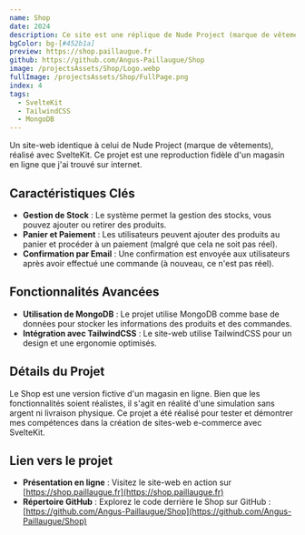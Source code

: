 ```yaml
---
name: Shop
date: 2024
description: Ce site est une réplique de Nude Project (marque de vêtements) réalisée avec SvelteKit.
bgColor: bg-[#452b1a]
preview: https://shop.paillaugue.fr
github: https://github.com/Angus-Paillaugue/Shop
image: /projectsAssets/Shop/Logo.webp
fullImage: /projectsAssets/Shop/FullPage.png
index: 4
tags:
  - SvelteKit
  - TailwindCSS
  - MongoDB
---
```


Un site-web identique à celui de Nude Project (marque de vêtements), réalisé avec SvelteKit. Ce projet est une reproduction fidèle d'un magasin en ligne que j'ai trouvé sur internet.


## Caractéristiques Clés
 - **Gestion de Stock**  : Le système permet la gestion des stocks, vous pouvez ajouter ou retirer des produits.
 - **Panier et Paiement**  : Les utilisateurs peuvent ajouter des produits au panier et procéder à un paiement (malgré que cela ne soit pas réel).
 - **Confirmation par Email**  : Une confirmation est envoyée aux utilisateurs après avoir effectué une commande (à nouveau, ce n'est pas réel).


## Fonctionnalités Avancées
 - **Utilisation de MongoDB**  : Le projet utilise MongoDB comme base de données pour stocker les informations des produits et des commandes.
 - **Intégration avec TailwindCSS**  : Le site-web utilise TailwindCSS pour un design et une ergonomie optimisés.


## Détails du Projet

Le Shop est une version fictive d'un magasin en ligne. Bien que les fonctionnalités soient réalistes, il s'agit en réalité d'une simulation sans argent ni livraison physique. Ce projet a été réalisé pour tester et démontrer mes compétences dans la création de sites-web e-commerce avec SvelteKit.

## Lien vers le projet

 - **Présentation en ligne**  : Visitez le site-web en action sur [https://shop.paillaugue.fr](https://shop.paillaugue.fr)
 - **Répertoire GitHub**  : Explorez le code derrière le Shop sur GitHub : [https://github.com/Angus-Paillaugue/Shop](https://github.com/Angus-Paillaugue/Shop)
